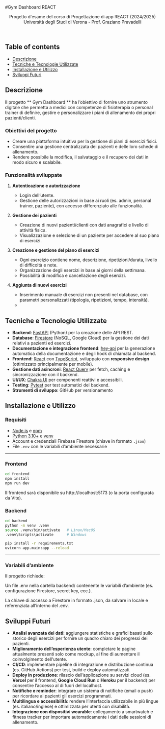 #Gym Dashboard REACT
  <p align="center">
    Progetto d'esame del corso di Progettazione di app REACT (2024/2025)
  <br>Università degli Studi di Verona - Prof. Graziano Pravadelli</a>
  </p>
</p>
<br>

## Table of contents
- [Descrizione](#descrizione)
- [Tecniche e Tecnologie Utilizzate](#tecniche-e-tecnologie-utilizzate) 
- [Installazione e Utilizzo](#installazione-e-utilizzo) 
- [Sviluppi Futuri](#sviluppi-futuri) 

## Descrizione

Il progetto ** Gym Dashboard ** ha l’obiettivo di fornire uno strumento digitale che permetta a medici con competenze di fisioterapia o personal trainer di definire, gestire e personalizzare i piani di allenamento dei propri pazienti/clienti.  

### Obiettivi del progetto
- Creare una piattaforma intuitiva per la gestione di piani di esercizi fisici.  
- Consentire una gestione centralizzata dei pazienti e delle loro schede di allenamento.  
- Rendere possibile la modifica, il salvataggio e il recupero dei dati in modo sicuro e scalabile.  

### Funzionalità sviluppate
1. **Autenticazione e autorizzazione**  
   - Login dell’utente.
   - Gestione delle autorizzazioni in base ai ruoli (es. admin, personal trainer, paziente), con accesso differenziato alle funzionalità. 

2. **Gestione dei pazienti**  
   - Creazione di nuovi pazienti/clienti con dati anagrafici e livello di attività fisica.  
   - Visualizzazione e selezione di un paziente per accedere al suo piano di esercizi.  

3. **Creazione e gestione del piano di esercizi**  
   - Ogni esercizio contiene nome, descrizione, ripetizioni/durata, livello di difficoltà e note.  
   - Organizzazione degli esercizi in base ai giorni della settimana.   
   - Possibilità di modifica e cancellazione degli esercizi.  

4. **Aggiunta di nuovi esercizi**  
   - Inserimento manuale di esercizi non presenti nel database, con parametri personalizzati (tipologia, ripetizioni, tempo, intensità).
   - 
## Tecniche e Tecnologie Utilizzate

- **Backend**: [FastAPI](https://fastapi.tiangolo.com/) (Python) per la creazione delle API REST.  
- **Database**: [Firestore](https://firebase.google.com/docs/firestore) (NoSQL, Google Cloud) per la gestione dei dati relativi a pazienti ed esercizi.  
- **Documentazione e integrazione frontend**: [hey-api](https://heyapi.dev/) per la generazione automatica della documentazione e degli hook di chiamata al backend.  
- **Frontend**: [React](https://react.dev/) con [TypeScript](https://www.typescriptlang.org/), sviluppato con **responsive design** (ottimizzato principalmente per mobile).  
- **Gestione dati asincroni**: [React Query](https://tanstack.com/query/latest) per fetch, caching e sincronizzazione con il backend.  
- **UI/UX**: [Chakra UI](https://chakra-ui.com/) per componenti reattivi e accessibili.   
- **Testing**: [Pytest](https://docs.pytest.org/) per test automatici del backend.   
- **Strumenti di sviluppo**: GitHub per versionamento

## Installazione e Utilizzo

### Requisiti
- [Node.js](https://nodejs.org/) e [npm](https://www.npmjs.com/)  
- [Python 3.10+](https://www.python.org/) e [venv](https://docs.python.org/3/library/venv.html)  
- Account e credenziali Firebase Firestore (chiave in formato `.json`)  
- File `.env` con le variabili d’ambiente necessarie  

---

### Frontend
```bash
cd frontend
npm install
npm run dev
```
Il frontend sarà disponibile su http://localhost:5173 (o la porta configurata da Vite).
### Backend
```bash
cd backend
python -m venv .venv
source .venv/bin/activate   # Linux/MacOS
.venv\Scripts\activate      # Windows

pip install -r requirements.txt
uvicorn app.main:app --reload
```

---

### Variabili d’ambiente

Il progetto richiede:

Un file .env nella cartella backend/ contenente le variabili d’ambiente (es. configurazione Firestore, secret key, ecc.).

La chiave di accesso a Firestore in formato .json, da salvare in locale e referenziata all’interno del .env.

## Sviluppi Futuri

- **Analisi avanzata dei dati**: aggiungere statistiche e grafici basati sullo storico degli esercizi per fornire un quadro chiaro dei progressi dei pazienti.  
- **Miglioramento dell’esperienza utente**: completare le pagine attualmente presenti solo come mockup, al fine di aumentare il coinvolgimento dell'utente.  
- **CI/CD**: implementare pipeline di integrazione e distribuzione continua (es. GitHub Actions) per test, build e deploy automatizzati.  
- **Deploy in produzione**: rilascio dell’applicazione su servizi cloud (es. **Vercel** per il frontend, **Google Cloud Run** o **Heroku** per il backend) per consentire l’accesso al di fuori del localhost.  
- **Notifiche e reminder**: integrare un sistema di notifiche (email o push) per ricordare ai pazienti gli esercizi programmati.    
- **Multilingua e accessibilità**: rendere l’interfaccia utilizzabile in più lingue (es. italiano/inglese) e ottimizzata per utenti con disabilità.  
- **Integrazione con dispositivi wearable**: collegamento a smartwatch e fitness tracker per importare automaticamente i dati delle sessioni di allenamento.  



